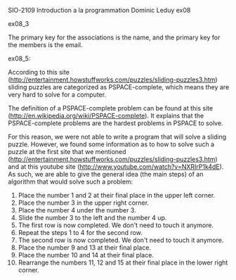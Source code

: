 SIO-2109 Introduction a la programmation
Dominic Leduy
ex08

ex08_3

The primary key for the associations is the name, and the primary key for the members is the email.

ex08_5:

According to this site (http://entertainment.howstuffworks.com/puzzles/sliding-puzzles3.htm) sliding puzzles are categorized
as PSPACE-complete, which means they are very hard to solve for a computer.

The definition of a PSPACE-complete problem can be found at this site (http://en.wikipedia.org/wiki/PSPACE-complete).  It explains
that the PSPACE-complete problems are the hardest problems in PSPACE to solve.

For this reason, we were not able to write a program that will solve a sliding puzzle.  However, we found some information as to how to solve
such a puzzle at the first site that we mentioned (http://entertainment.howstuffworks.com/puzzles/sliding-puzzles3.htm) and at this
youtube site (http://www.youtube.com/watch?v=NXRIrP1k4dE).  As such, we are able to give the general idea (the main steps) of an algorithm 
that would solve such a problem:

1) Place the number 1 and 2 at their final place in the upper left corner.
2) Place the number 3 in the upper right corner.
3) Place the number 4 under the number 3.
4) Slide the number 3 to the left and the number 4 up.
5) The first row is now completed.  We don't need to touch it anymore.
6) Repeat the steps 1 to 4 for the second row.
7) The second row is now completed.  We don't need to touch it anymore.
8) Place the number 9 and 13 at their final place.
9) Place the number 10 and 14 at their final place.
10) Rearrange the numbers 11, 12 and 15 at their final place in the lower right corner.


